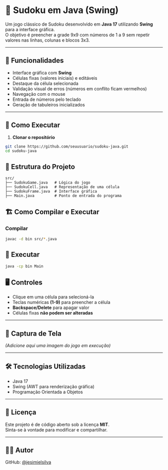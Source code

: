 # 🧩 Sudoku em Java (Swing)

Um jogo clássico de Sudoku desenvolvido em **Java 17** utilizando **Swing** para a interface gráfica.  
O objetivo é preencher a grade 9x9 com números de 1 a 9 sem repetir valores nas linhas, colunas e blocos 3x3.

---

## 📌 Funcionalidades
- Interface gráfica com **Swing**
- Células fixas (valores iniciais) e editáveis
- Destaque da célula selecionada
- Validação visual de erros (números em conflito ficam vermelhos)
- Navegação com o mouse
- Entrada de números pelo teclado
- Geração de tabuleiros inicializados

---

## 🚀 Como Executar
1. **Clonar o repositório**
```bash
git clone https://github.com/seuusuario/sudoku-java.git
cd sudoku-java
```

## 📂 Estrutura do Projeto
```plaintext
src/
├── SudokuGame.java   # Lógica do jogo
├── SudokuCell.java   # Representação de uma célula
├── SudokuFrame.java  # Interface gráfica
├── Main.java         # Ponto de entrada do programa
```

## 🏗️ Como Compilar e Executar

### Compilar
```bash
javac -d bin src/*.java
```

## 🚀 Executar
```bash
java -cp bin Main
```

## 🖥️ Controles
- Clique em uma célula para selecioná-la  
- Teclas numéricas **(1-9)** para preencher a célula  
- **Backspace/Delete** para apagar valor  
- Células fixas **não podem ser alteradas**  

---

## 📸 Captura de Tela
*(Adicione aqui uma imagem do jogo em execução)*

---

## 🛠️ Tecnologias Utilizadas
- Java 17  
- Swing (AWT para renderização gráfica)  
- Programação Orientada a Objetos  

---

## 📜 Licença
Este projeto é de código aberto sob a licença **MIT**.  
Sinta-se à vontade para modificar e compartilhar.

---

## 👨‍💻 Autor
GitHub: [@jesimielsilva](https://github.com/jesimielsilva)

